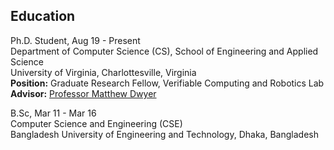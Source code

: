 ## Education

Ph.D. Student,  Aug 19 - Present  
Department of Computer Science (CS), School of Engineering and Applied Science  
University of Virginia, Charlottesville, Virginia  
**Position:** Graduate Research Fellow, Verifiable Computing and Robotics Lab  
**Advisor:** [Professor Matthew Dwyer](https://matthewbdwyer.github.io/)


B.Sc, Mar 11 - Mar 16  
Computer Science and Engineering (CSE)  
Bangladesh University of Engineering and Technology, Dhaka, Bangladesh 
 

